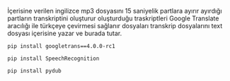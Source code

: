 İçerisine verilen ingilizce mp3 dosyasını 15 saniyelik partlara ayırır ayırdığı partların transkriptini oluşturur oluşturduğu traskriptleri Google Translate aracılığı ile türkçeye çevirmesi sağlanır dosyaları transkrip dosyalarını text dosyası içerisine yazar ve burada tutar.



```
pip install googletrans==4.0.0-rc1

pip install SpeechRecognition

pip install pydub
```